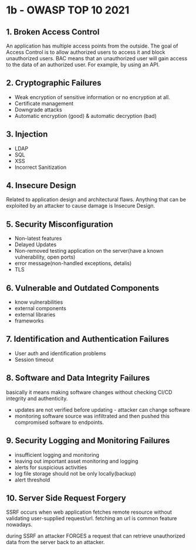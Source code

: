 # 1b - OWASP TOP 10 2021

## 1. Broken Access Control

An application has multiple access points from the outside. The goal of Access Control is to allow authorized users to access it and block unauthorized users. BAC means that an unauthorized user will gain access to the data of an authorized user. For example, by using an API.

## 2. Cryptographic Failures

* Weak encryption of sensitive information or no encryption at all.&#x20;
* Certificate management&#x20;
* Downgrade attacks&#x20;
* Automatic encryption (good) & automatic decryption (bad)

## 3. Injection

* LDAP
* SQL
* XSS
* Incorrect Sanitization

## 4. Insecure Design

Related to application design and architectural flaws. Anything that can be exploited by an attacker to cause damage is Insecure Design.

## 5. Security Misconfiguration

* Non-latest features
* Delayed Updates
* Non-removed testing application on the server(have a known vulnerability, open ports)
* error message(non-handled exceptions, detalis)
* TLS

## 6. Vulnerable and Outdated Components

* know vulnerabilities
* external components
* external libraries
* frameworks

## 7. Identification and Authentication Failures

* User auth and identification problems
* Session timeout

## 8. Software and Data Integrity Failures

basically it means making software changes without checking CI/CD integrity and authenticity.

* updates are not verified before updating - attacker can change software
* monitoring software source was infiltrated and then pushed this compromised software to endpoints.

## 9. Security Logging and Monitoring Failures

* insufficient logging and monitoring
* leaving out important asset monitoring and logging
* alerts for suspicious activities
* log file storage should not be only locally(backup)
* alert threshold

## 10. Server Side Request Forgery

SSRF occurs when web application fetches remote resource without validating user-supplied request/url. fetching an url is common feature nowadays.

during SSRF an attacker FORGES a request that can retrieve unauthorized data from the server back to an attacker.
